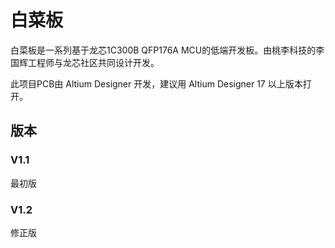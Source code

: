 # 白菜板

白菜板是一系列基于龙芯1C300B QFP176A MCU的低端开发板。由桃李科技的李国辉工程师与龙芯社区共同设计开发。

此项目PCB由 Altium Designer 开发，建议用 Altium Designer 17 以上版本打开。

## 版本

### V1.1
最初版

### V1.2
修正版
